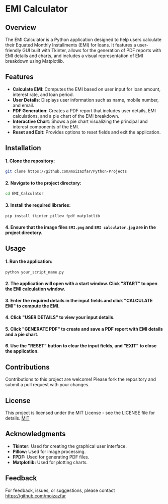 # EMI Calculator

## Overview

The EMI Calculator is a Python application designed to help users calculate their Equated Monthly Installments (EMI) for loans. It features a user-friendly GUI built with Tkinter, allows for the generation of PDF reports with EMI details and charts, and includes a visual representation of EMI breakdown using Matplotlib.
## Features

- **Calculate EMI**: Computes the EMI based on user input for loan amount, interest rate, and loan period.
- **User Details**: Displays user information such as name, mobile number, and email.
- **PDF Generation**: Creates a PDF report that includes user details, EMI calculations, and a pie chart of the EMI breakdown.
- **Interactive Chart**: Shows a pie chart visualizing the principal and interest components of the EMI.
- **Reset and Exit**: Provides options to reset fields and exit the application.
## Installation

#### 1. Clone the repository:
   ```bash
   git clone https://github.com/moizazfar/Python-Projects
   ```
#### 2. Navigate to the project directory:
```bash
cd EMI_Calculator
```

#### 3. Install the required libraries:
``` bash
pip install tkinter pillow fpdf matplotlib
```

#### 4. Ensure that the image files **`EMI.png`** and **`EMI calculator.jpg`** are in the project directory.
## Usage

#### 1. Run the application:
``` bash
python your_script_name.py
```
#### 2. The application will open with a start window. Click "START" to open the EMI calculation window.
#### 3. Enter the required details in the input fields and click "CALCULATE EMI" to compute the EMI.
#### 4. Click "USER DETAILS" to view your input details.
#### 5. Click "GENERATE PDF" to create and save a PDF report with EMI details and a pie chart.
#### 6. Use the "RESET" button to clear the input fields, and "EXIT" to close the application.



## Contributions

Contributions to this project are welcome! Please fork the repository and submit a pull request with your changes.
## License

This project is licensed under the MIT License - see the LICENSE file for details. [MIT](https://choosealicense.com/licenses/mit/)

## Acknowledgments

- **Tkinter:** Used for creating the graphical user interface.
- **Pillow:** Used for image processing.
- **FPDF:** Used for generating PDF files.
- **Matplotlib:** Used for plotting charts.
## Feedback

For feedback, issues, or suggestions, please contact https://github.com/moizazfar

